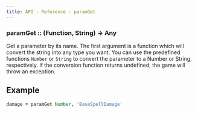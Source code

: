 ```yaml
---
title: API - Reference - paramGet
---
```


### paramGet :: (Function, String) -> Any

Get a parameter by its name. The first argument is a function which will
convert the string into any type you want. You can use the predefined
functions `Number` or `String` to convert the parameter to a Number or String,
respectively. If the conversion function returns undefined, the game will
throw an exception.


## Example

```coffeescript
damage = paramGet Number, 'BaseSpellDamage'
```
